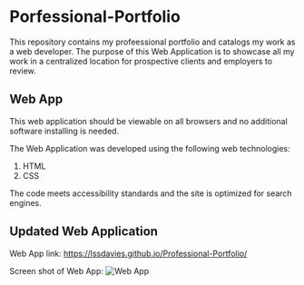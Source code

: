 # Porfessional-Portfolio

This repository contains my profeessional portfolio and catalogs my work as a web developer. The purpose of this Web Application is to showcase all my work in a centralized location for prospective clients and employers to review.

## Web App 

This web application should be viewable on all browsers and no additional software installing is needed.

The Web Application was developed using the following web technologies:
1. HTML
2. CSS

The code meets accessibility standards and the site is optimized for search engines.

## Updated Web Application

Web App link: https://lssdavies.github.io/Professional-Portfolio/

Screen shot of Web App:
![Web App]()